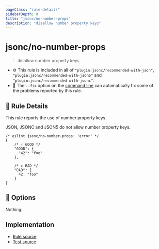 ```yaml
---
pageClass: "rule-details"
sidebarDepth: 0
title: "jsonc/no-number-props"
description: "disallow number property keys"
---
```

# jsonc/no-number-props

> disallow number property keys

- :gear: This rule is included in all of `"plugin:jsonc/recommended-with-json"`, `"plugin:jsonc/recommended-with-json5"` and `"plugin:jsonc/recommended-with-jsonc"`.
- :wrench: The `--fix` option on the [command line](https://eslint.org/docs/user-guide/command-line-interface#fixing-problems) can automatically fix some of the problems reported by this rule.

## :book: Rule Details

This rule reports the use of number property keys.

JSON, JSONC and JSON5 do not allow number property keys.

<eslint-code-block fix>

```json5
/* eslint jsonc/no-number-props: 'error' */
{
    /* ✓ GOOD */
    "GOOD": {
      "42": "foo"
    },

    /* ✗ BAD */
    "BAD": {
      42: "foo"
    }
}
```

</eslint-code-block>

## :wrench: Options

Nothing.

## Implementation

- [Rule source](https://github.com/ota-meshi/eslint-plugin-jsonc/blob/master/lib/rules/no-number-props.ts)
- [Test source](https://github.com/ota-meshi/eslint-plugin-jsonc/blob/master/tests/lib/rules/no-number-props.js)
